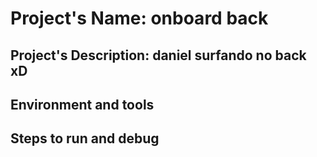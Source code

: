 # Project's Name: onboard back

## Project's Description: daniel surfando no back xD

## Environment and tools

## Steps to run and debug
